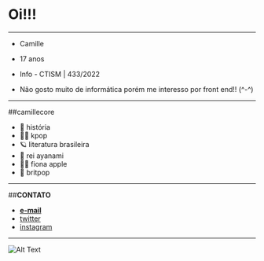 # **Oi!!!**
---
- Camille
- 17 anos
- Info - CTISM | 433/2022

- Não gosto muito de informática porém me interesso por front end!! (^-^)
---
##camillecore
- 🦆 história
- 🐱‍👤 kpop
- 🪐 literatura brasileira
- 🌹 rei ayanami
- 🐱‍👓 fiona apple
- 🦦 britpop

---
##**CONTATO**
- [__e-mail__](camillev.carvalho@gmail.com)
- [twitter](twitter.com)
- [instagram](instagram.com)
---
![Alt Text](https://media.giphy.com/media/Diym3aZO1dHzO/giphy.gif)

